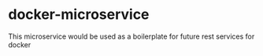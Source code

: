 # docker-microservice
This microservice would be used as a boilerplate for future rest services for docker
